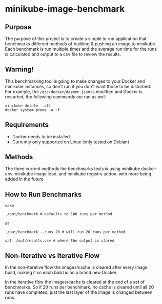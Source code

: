 # minikube-image-benchmark

## Purpose
The purpose of this project is to create a simple to run application that benchmarks different methods of building & pushing an image to minikube.
Each benchmark is run multiple times and the average run time for the runs is calculated and output to a csv file to review the results.

## Warning!
This benchmarking tool is going to make changes to your Docker and minikube instances, so don't run if you don't want those to be disturbed.
For example, the `/etc/docker/daemon.json` is modified and Docker is restarted, the following commands are run as well
```
minikube delete --all
docker system prune -a -f
```

## Requirements
* Docker needs to be installed
* Currently only supported on Linux (only tested on Debian)

## Methods
The three current methods the benchmarks tests is using minikube docker-env, minikube image load, and minikube registry addon, with more being added in the future.

## How to Run Benchmarks
```
make
```
```
./out/benchmark # defaults to 100 runs per method
```
or
```
./out/benchmark --runs 20 # will run 20 runs per method
```
```
cat ./out/results.csv # where the output is stored
```

## Non-Iterative vs Iterative Flow
In the non-iterative flow the images/cache is cleared after every image build, making it so each build is on a brand new Docker.

In the iterative flow the images/cache is cleared at the end of a set of benchmarks. So if 20 runs per benchmark, no cache is cleared until all 20 runs have completed, just the last layer of the image is changed between runs.
